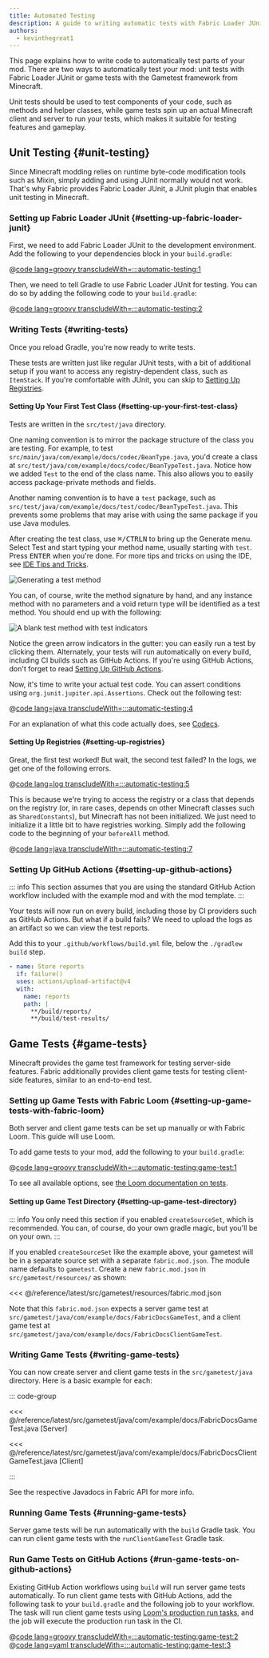 ```yaml
---
title: Automated Testing
description: A guide to writing automatic tests with Fabric Loader JUnit.
authors:
  - kevinthegreat1
---
```


This page explains how to write code to automatically test parts of your mod. There are two ways to automatically test your mod: unit tests with Fabric Loader JUnit or game tests with the Gametest framework from Minecraft.

Unit tests should be used to test components of your code, such as methods and helper classes, while game tests spin up an actual Minecraft client and server to run your tests, which makes it suitable for testing features and gameplay.

## Unit Testing {#unit-testing}

Since Minecraft modding relies on runtime byte-code modification tools such as Mixin, simply adding and using JUnit normally would not work. That's why Fabric provides Fabric Loader JUnit, a JUnit plugin that enables unit testing in Minecraft.

### Setting up Fabric Loader JUnit {#setting-up-fabric-loader-junit}

First, we need to add Fabric Loader JUnit to the development environment. Add the following to your dependencies block in your `build.gradle`:

@[code lang=groovy transcludeWith=:::automatic-testing:1](@/reference/build.gradle)

Then, we need to tell Gradle to use Fabric Loader JUnit for testing. You can do so by adding the following code to your `build.gradle`:

@[code lang=groovy transcludeWith=:::automatic-testing:2](@/reference/latest/build.gradle)

### Writing Tests {#writing-tests}

Once you reload Gradle, you're now ready to write tests.

These tests are written just like regular JUnit tests, with a bit of additional setup if you want to access any registry-dependent class, such as `ItemStack`. If you're comfortable with JUnit, you can skip to [Setting Up Registries](#setting-up-registries).

#### Setting Up Your First Test Class {#setting-up-your-first-test-class}

Tests are written in the `src/test/java` directory.

One naming convention is to mirror the package structure of the class you are testing. For example, to test `src/main/java/com/example/docs/codec/BeanType.java`, you'd create a class at `src/test/java/com/example/docs/codec/BeanTypeTest.java`. Notice how we added `Test` to the end of the class name. This also allows you to easily access package-private methods and fields.

Another naming convention is to have a `test` package, such as `src/test/java/com/example/docs/test/codec/BeanTypeTest.java`. This prevents some problems that may arise with using the same package if you use Java modules.

After creating the test class, use <kbd>⌘/CTRL</kbd><kbd>N</kbd> to bring up the Generate menu. Select Test and start typing your method name, usually starting with `test`. Press <kbd>ENTER</kbd> when you're done. For more tips and tricks on using the IDE, see [IDE Tips and Tricks](./ide-tips-and-tricks#code-generation).

![Generating a test method](/assets/develop/misc/automatic-testing/unit_testing_01.png)

You can, of course, write the method signature by hand, and any instance method with no parameters and a void return type will be identified as a test method. You should end up with the following:

![A blank test method with test indicators](/assets/develop/misc/automatic-testing/unit_testing_02.png)

Notice the green arrow indicators in the gutter: you can easily run a test by clicking them. Alternately, your tests will run automatically on every build, including CI builds such as GitHub Actions. If you're using GitHub Actions, don't forget to read [Setting Up GitHub Actions](#setting-up-github-actions).

Now, it's time to write your actual test code. You can assert conditions using `org.junit.jupiter.api.Assertions`. Check out the following test:

@[code lang=java transcludeWith=:::automatic-testing:4](@/reference/latest/src/test/java/com/example/docs/codec/BeanTypeTest.java)

For an explanation of what this code actually does, see [Codecs](./codecs#registry-dispatch).

#### Setting Up Registries {#setting-up-registries}

Great, the first test worked! But wait, the second test failed? In the logs, we get one of the following errors.

@[code lang=log transcludeWith=:::automatic-testing:5](@/reference/latest/src/test/java/com/example/docs/codec/BeanTypeTest.java)

This is because we're trying to access the registry or a class that depends on the registry (or, in rare cases, depends on other Minecraft classes such as `SharedConstants`), but Minecraft has not been initialized. We just need to initialize it a little bit to have registries working. Simply add the following code to the beginning of your `beforeAll` method.

@[code lang=java transcludeWith=:::automatic-testing:7](@/reference/latest/src/test/java/com/example/docs/codec/BeanTypeTest.java)

### Setting Up GitHub Actions {#setting-up-github-actions}

::: info
This section assumes that you are using the standard GitHub Action workflow included with the example mod and with the mod template.
:::

Your tests will now run on every build, including those by CI providers such as GitHub Actions. But what if a build fails? We need to upload the logs as an artifact so we can view the test reports.

Add this to your `.github/workflows/build.yml` file, below the `./gradlew build` step.

```yaml
- name: Store reports
  if: failure()
  uses: actions/upload-artifact@v4
  with:
    name: reports
    path: |
      **/build/reports/
      **/build/test-results/
```

## Game Tests {#game-tests}

Minecraft provides the game test framework for testing server-side features. Fabric additionally provides client game tests for testing client-side features, similar to an end-to-end test.

### Setting up Game Tests with Fabric Loom {#setting-up-game-tests-with-fabric-loom}

Both server and client game tests can be set up manually or with Fabric Loom. This guide will use Loom.

To add game tests to your mod, add the following to your `build.gradle`:

@[code lang=groovy transcludeWith=:::automatic-testing:game-test:1](@/reference/latest/build.gradle)

To see all available options, see [the Loom documentation on tests](./loom/fabric-api#tests).

#### Setting up Game Test Directory {#setting-up-game-test-directory}

::: info
You only need this section if you enabled `createSourceSet`, which is recommended. You can, of course, do your own gradle magic, but you'll be on your own.
:::

If you enabled `createSourceSet` like the example above, your gametest will be in a separate source set with a separate `fabric.mod.json`. The module name defaults to `gametest`. Create a new `fabric.mod.json` in `src/gametest/resources/` as shown:

<<< @/reference/latest/src/gametest/resources/fabric.mod.json

Note that this `fabric.mod.json` expects a server game test at `src/gametest/java/com/example/docs/FabricDocsGameTest`, and a client game test at `src/gametest/java/com/example/docs/FabricDocsClientGameTest`.

### Writing Game Tests {#writing-game-tests}

You can now create server and client game tests in the `src/gametest/java` directory. Here is a basic example for each:

::: code-group

<<< @/reference/latest/src/gametest/java/com/example/docs/FabricDocsGameTest.java [Server]

<<< @/reference/latest/src/gametest/java/com/example/docs/FabricDocsClientGameTest.java [Client]

:::

See the respective Javadocs in Fabric API for more info.

### Running Game Tests {#running-game-tests}

Server game tests will be run automatically with the `build` Gradle task. You can run client game tests with the `runClientGameTest` Gradle task.

### Run Game Tests on GitHub Actions {#run-game-tests-on-github-actions}

Existing GitHub Action workflows using `build` will run server game tests automatically. To run client game tests with GitHub Actions, add the following task to your `build.gradle` and the following job to your workflow. The task will run client game tests using [Loom's production run tasks](./loom/production-run-tasks), and the job will execute the production run task in the CI.

@[code lang=groovy transcludeWith=:::automatic-testing:game-test:2](@/reference/latest/build.gradle)
@[code lang=yaml transcludeWith=:::automatic-testing:game-test:3](@/.github/workflows/build.yml)
